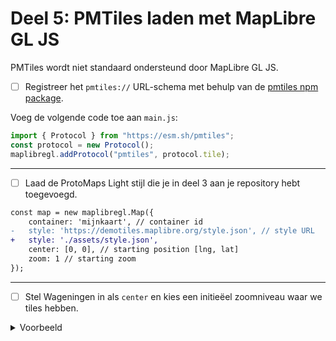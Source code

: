 # Deel 5: PMTiles laden met MapLibre GL JS

PMTiles wordt niet standaard ondersteund door MapLibre GL JS.

- [ ] Registreer het `pmtiles://` URL-schema met behulp van de [pmtiles npm package](https://www.npmjs.com/package/pmtiles).

Voeg de volgende code toe aan `main.js`:

```js
import { Protocol } from "https://esm.sh/pmtiles";
const protocol = new Protocol();
maplibregl.addProtocol("pmtiles", protocol.tile);
```

---

- [ ] Laad de ProtoMaps Light stijl die je in deel 3 aan je repository hebt toegevoegd.

```diff
const map = new maplibregl.Map({
    container: 'mijnkaart', // container id
-   style: 'https://demotiles.maplibre.org/style.json', // style URL
+   style: './assets/style.json',
    center: [0, 0], // starting position [lng, lat]
    zoom: 1 // starting zoom
});
```

---

- [ ] Stel Wageningen in als `center` en kies een initieëel zoomniveau waar we tiles hebben.

<details>
  <summary>Voorbeeld</summary>

```diff
const map = new maplibregl.Map({
    container: 'mijnkaart', // container id
    style: './assets/style.json',
-   center: [0, 0], // starting position [lng, lat]
+   center: [51.96857, 5.66509], // starting position [lng, lat]
-   zoom: 1 // starting zoom
+   zoom: 13 // starting zoom
});
```
</details>
